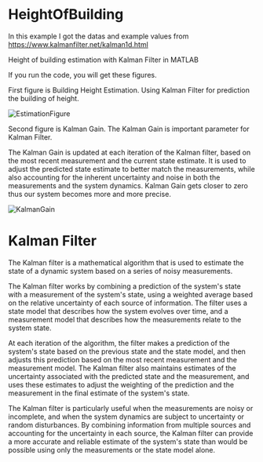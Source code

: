 # HeightOfBuilding
In this example I got the datas and example values from https://www.kalmanfilter.net/kalman1d.html 

Height of building estimation with Kalman Filter in MATLAB

If you run the code, you will get these figures. 

First figure is Building Height Estimation. Using Kalman Filter for prediction the building of height. 

![EstimationFigure](https://user-images.githubusercontent.com/74204842/232813725-58a03f18-a306-4b04-b51c-bd0eebd7e698.png)







Second figure is Kalman Gain. The Kalman Gain is important parameter for Kalman Filter. 

The Kalman Gain is updated at each iteration of the Kalman filter, based on the most recent measurement and the current state estimate. It is used to adjust the predicted state estimate to better match the measurements, while also accounting for the inherent uncertainty and noise in both the measurements and the system dynamics. Kalman Gain gets closer to zero thus our system becomes more and more precise.

![KalmanGain](https://user-images.githubusercontent.com/74204842/232813747-b974d9a6-1a33-4127-a537-937c179fd89a.png)




# Kalman Filter

The Kalman filter is a mathematical algorithm that is used to estimate the state of a dynamic system based on a series of noisy measurements. 

The Kalman filter works by combining a prediction of the system's state with a measurement of the system's state, using a weighted average based on the relative uncertainty of each source of information. The filter uses a state model that describes how the system evolves over time, and a measurement model that describes how the measurements relate to the system state.

At each iteration of the algorithm, the filter makes a prediction of the system's state based on the previous state and the state model, and then adjusts this prediction based on the most recent measurement and the measurement model. The Kalman filter also maintains estimates of the uncertainty associated with the predicted state and the measurement, and uses these estimates to adjust the weighting of the prediction and the measurement in the final estimate of the system's state.

The Kalman filter is particularly useful when the measurements are noisy or incomplete, and when the system dynamics are subject to uncertainty or random disturbances. By combining information from multiple sources and accounting for the uncertainty in each source, the Kalman filter can provide a more accurate and reliable estimate of the system's state than would be possible using only the measurements or the state model alone.
